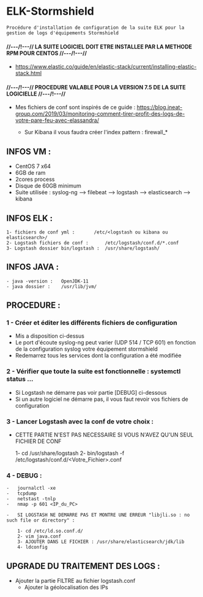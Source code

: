 # ELK-Stormshield
	Procédure d'installation de configuration de la suite ELK pour la gestion de logs d'équipements Stormshield

#### //---/!\---// LA SUITE LOGICIEL DOIT ETRE INSTALLEE PAR LA METHODE RPM POUR CENTOS //---/!\---//
	
* https://www.elastic.co/guide/en/elastic-stack/current/installing-elastic-stack.html
		
#### //---/!\---// PROCEDURE VALABLE POUR LA VERSION 7.5 DE LA SUITE LOGICIELLE //---/!\---//

* Mes fichiers de conf sont inspirés de ce guide :
	https://blog.ineat-group.com/2019/03/monitoring-comment-tirer-profit-des-logs-de-votre-pare-feu-avec-elassandra/
	
	- Sur Kibana il vous faudra créer l'index pattern : firewall_*

## INFOS VM :

* CentOS 7 x64
* 6GB de ram
* 2cores process
* Disque de 60GB minimum 
* Suite utilisée : syslog-ng --> filebeat --> logstash --> elasticsearch --> kibana

## INFOS ELK :

	1- fichiers de conf yml :		/etc/<logstash ou kibana ou elasticsearch>/
	2- Logstash fichiers de conf :		/etc/logstash/conf.d/*.conf
	3- Logstash dossier bin/logstash :	/usr/share/logstash/

## INFOS JAVA :

	- java -version :	OpenJDK-11
	- java dossier :	/usr/lib/jvm/


## PROCEDURE :

### 1 - Créer et éditer les différents fichiers de configuration

* Mis a disposition ci-dessus
* Le port d'écoute syslog-ng peut varier (UDP 514 / TCP 601) en fonction de la configuration syslog votre équipement stormshield
* Redemarrez tous les services dont la configuration a été modifiée

### 2 - Vérifier que toute la suite est fonctionnelle : systemctl status ...

* Si Logstash ne démarre pas voir partie [DEBUG] ci-dessous
* Si un autre logiciel ne démarre pas, il vous faut revoir vos fichiers de configuration

### 3 - Lancer Logstash avec la conf de votre choix :

* CETTE PARTIE N'EST PAS NECESSAIRE SI VOUS N'AVEZ QU'UN SEUL FICHIER DE CONF

	1- cd /usr/share/logstash
	2- bin/logstash -f /etc/logstash/conf.d/<Votre_Fichier>.conf

### 4 - DEBUG : 

	-	journalctl -xe
	-	tcpdump
	-	netstast -tnlp
	-	nmap -p 601 <IP_du_PC>

	- 	SI LOGSTASH NE DEMARRE PAS ET MONTRE UNE ERREUR "libjli.so : no such file or directory" :

		1- cd /etc/ld.so.conf.d/
		2- vim java.conf
		3- AJOUTER DANS LE FICHIER : /usr/share/elasticsearch/jdk/lib
		4- ldconfig
		
## UPGRADE DU TRAITEMENT DES LOGS :

* Ajouter la partie FILTRE au fichier logstash.conf
	- Ajouter la géolocalisation des IPs
